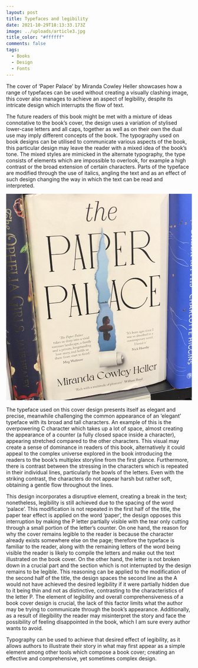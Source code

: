 ```yaml
---
layout: post
title: Typefaces and legibility
date: 2021-10-29T18:13:33.173Z
image: ../uploads/article3.jpg
title_color: "#ffffff"
comments: false
tags:
  - Books
  - Design
  - Fonts
---
```

The cover of ‘Paper Palace’ by Miranda Cowley Heller showcases how a range of typefaces can be used without creating a visually clashing image, this cover also manages to achieve an aspect of legibility, despite its intricate design which interrupts the flow of text. 

The future readers of this book might be met with a mixture of ideas connotative to the book’s cover, the design uses a variation of stylised lower-case letters and all caps, together as well as on their own the dual use may imply different concepts of the book. The typography used on book designs can be utilised to communicate various aspects of the book, this particular design may leave the reader with a mixed idea of the book’s tone. The mixed styles are mimicked in the alternate typography, the type consists of elements which are impossible to overlook, for example a high contrast or the broad extension of certain characters. Parts of the typeface are modified through the use of italics, angling the text and as an effect of such design changing the way in which the text can be read and interpreted.

![The Paper Palace by Miranda Crowley Heller](../uploads/92857daf-d20b-46de-83b5-84604df33d8f.jpeg "The Paper Palace by Miranda Crowley Heller")

The typeface used on this cover design presents itself as elegant and precise, meanwhile challenging the common appearance of an ‘elegant’ typeface with its broad and tall characters. An example of this is the overpowering C character which takes up a lot of space, almost creating the appearance of a counter (a fully closed space inside a character), appearing stretched compared to the other characters. This visual may create a sense of dominance in readers of this book, alternatively it could appeal to the complex universe explored in the book introducing the readers to the book’s multiplex storyline from the first glance. Furthermore, there is contrast between the stressing in the characters which is repeated in their individual lines, particularly the bowls of the letters. Even with the striking contrast, the characters do not appear harsh but rather soft, obtaining a gentle flow throughout the lines. 

This design incorporates a disruptive element, creating a break in the text; nonetheless, legibility is still achieved due to the spacing of the word ‘palace’. This modification is not repeated in the first half of the title, the paper tear effect is applied on the word ‘paper’, the design opposes this interruption by making the P letter partially visible with the tear only cutting through a small portion of the letter’s counter. On one hand, the reason for why the cover remains legible to the reader is because the character already exists somewhere else on the page; therefore the typeface is familiar to the reader, along with the remaining letters of the word being visible the reader is likely to compile the letters and make out the text illustrated on the book cover. On the other hand, the letter is not broken down in a crucial part and the section which is not interrupted by the design remains to be legible. This reasoning can be applied to the modification of the second half of the title, the design spaces the second line as the A would not have achieved the desired legibility if it were partially hidden due to it being thin and not as distinctive, contrasting to the characteristics of the letter P. The element of legibility and overall comprehensiveness of a book cover design is crucial, the lack of this factor limits what the author may be trying to communicate through the book’s appearance. Additionally, as a result of illegibility the reader may misinterpret the story and face the possibility of feeling disappointed in the book, which I am sure every author wants to avoid. 

Typography can be used to achieve that desired effect of legibility, as it allows authors to illustrate their story in what may first appear as a simple element among other tools which compose a book cover; creating an effective and comprehensive, yet sometimes complex design.